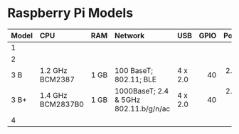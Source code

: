 # Raspberry Pi Models

| Model | CPU               | RAM  | Network                | USB     | GPIO | Power |
| :---  | :---              | ---: | :---                   | :---    | ---: | ---:  |
| 1     |
| 2     |
| 3 B   | 1.2 GHz BCM2387   | 1 GB | 100 BaseT; 802.11; BLE                     | 4 x 2.0 | 40  | 2.5 A; µB |
| 3 B+  | 1.4 GHz BCM2837B0 | 1 GB | 1000BaseT; 2.4 & 5GHz 802.11.b/g/n/ac | 4 x 2.0 | 40  | 2.5 A; µB / POE |
| 4     |
